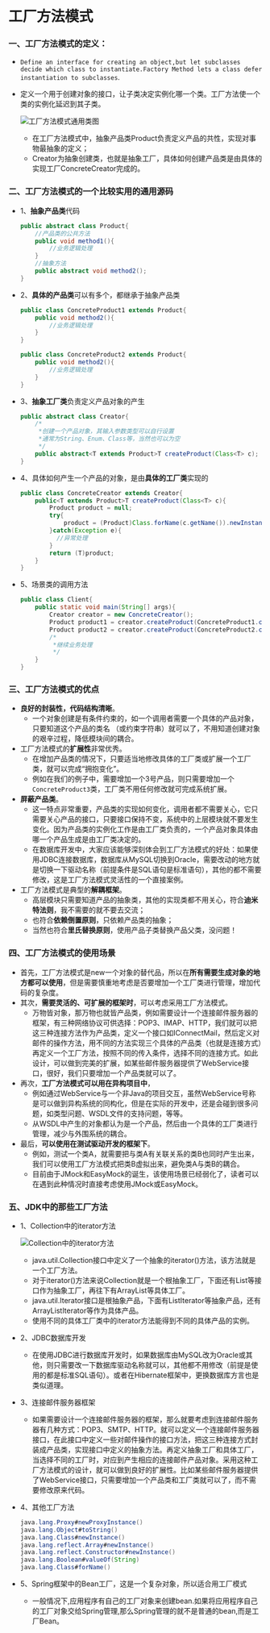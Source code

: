 # 工厂方法模式

### 一、工厂方法模式的定义：
- `Define an interface for creating an object,but let subclasses decide which class to instantiate.Factory Method lets a class defer instantiation to subclasses`.
- 定义一个用于创建对象的接口，让子类决定实例化哪一个类。工厂方法使一个类的实例化延迟到其子类。

  ![工厂方法模式通用类图](./img/003.png)

	- 在工厂方法模式中，抽象产品类Product负责定义产品的共性，实现对事物最抽象的定义；
	- Creator为抽象创建类，也就是抽象工厂，具体如何创建产品类是由具体的实现工厂ConcreteCreator完成的。

### 二、工厂方法模式的一个比较实用的通用源码
- 1、**抽象产品类**代码

  ```java
  public abstract class Product{
      //产品类的公共方法
      public void method1(){
          //业务逻辑处理
      }
      //抽象方法
      public abstract void method2();
  }
  ```
- 2、**具体的产品类**可以有多个，都继承于抽象产品类

  ```java
  public class ConcreteProduct1 extends Product{
      public void method2(){
          //业务逻辑处理
      }
  }
  
  public class ConcreteProduct2 extends Product{
      public void method2(){
          //业务逻辑处理
      }
  }
  ```
- 3、**抽象工厂类**负责定义产品对象的产生

  ```java
  public abstract class Creator{
      /*
       *创建一个产品对象，其输入参数类型可以自行设置
       *通常为String、Enum、Class等，当然也可以为空
       */
      public abstract<T extends Product>T createProduct(Class<T> c);
  }
  ```
- 4、具体如何产生一个产品的对象，是由**具体的工厂类**实现的

  ```java
  public class ConcreteCreator extends Creator{
      public<T extends Product>T createProduct(Class<T> c){
          Product product = null;
          try{
              product = (Product)Class.forName(c.getName()).newInstance();
          }catch(Exception e){
  			//异常处理
          }
          return (T)product;
      }
  }
  ```
- 5、场景类的调用方法
  ```java
  public class Client{
      public static void main(String[] args){
          Creator creator = new ConcreteCreator();
          Product product1 = creator.createProduct(ConcreteProduct1.class);
          Product product2 = creator.createProduct(ConcreteProduct2.class);
          /*
           *继续业务处理
           */
      }
  }
  ```

### 三、工厂方法模式的优点
- **良好的封装性，代码结构清晰**。
  - 一个对象创建是有条件约束的，如一个调用者需要一个具体的产品对象，只要知道这个产品的类名
  （或约束字符串）就可以了，不用知道创建对象的艰辛过程，降低模块间的耦合。
- 工厂方法模式的**扩展性**非常优秀。
  - 在增加产品类的情况下，只要适当地修改具体的工厂类或扩展一个工厂类，就可以完成“拥抱变化”。
  - 例如在我们的例子中，需要增加一个3号产品，则只需要增加一个`ConcreteProduct3`类，工厂类不用任何修改就可完成系统扩展。
- **屏蔽产品类**。
  - 这一特点非常重要，产品类的实现如何变化，调用者都不需要关心，它只需要关心产品的接口，只要接口保持不变，系统中的上层模块就不要发生变化。因为产品类的实例化工作是由工厂类负责的，一个产品对象具体由哪一个产品生成是由工厂类决定的。
  - 在数据库开发中，大家应该能够深刻体会到工厂方法模式的好处：如果使用JDBC连接数据库，数据库从MySQL切换到Oracle，需要改动的地方就是切换一下驱动名称（前提条件是SQL语句是标准语句），其他的都不需要修改，这是工厂方法模式灵活性的一个直接案例。
- 工厂方法模式是典型的**解耦框架**。
  - 高层模块只需要知道产品的抽象类，其他的实现类都不用关心，符合**迪米特法则**，我不需要的就不要去交流；
  - 也符合**依赖倒置原则**，只依赖产品类的抽象；
  - 当然也符合**里氏替换原则**，使用产品子类替换产品父类，没问题！


### 四、工厂方法模式的使用场景

- 首先，工厂方法模式是new一个对象的替代品，所以在**所有需要生成对象的地方都可以使用**，但是需要慎重地考虑是否要增加一个工厂类进行管理，增加代码的复杂度。
- 其次，**需要灵活的、可扩展的框架时**，可以考虑采用工厂方法模式。
  - 万物皆对象，那万物也就皆产品类，例如需要设计一个连接邮件服务器的框架，有三种网络协议可供选择：POP3、IMAP、HTTP，我们就可以把这三种连接方法作为产品类，定义一个接口如IConnectMail，然后定义对邮件的操作方法，用不同的方法实现三个具体的产品类（也就是连接方式）再定义一个工厂方法，按照不同的传入条件，选择不同的连接方式。如此设计，可以做到完美的扩展，如某些邮件服务器提供了WebService接口，很好，我们只要增加一个产品类就可以了。
- 再次，**工厂方法模式可以用在异构项目中**，
  - 例如通过WebService与一个非Java的项目交互，虽然WebService号称是可以做到异构系统的同构化，但是在实际的开发中，还是会碰到很多问题，如类型问题、WSDL文件的支持问题，等等。
  - 从WSDL中产生的对象都认为是一个产品，然后由一个具体的工厂类进行管理，减少与外围系统的耦合。
- 最后，**可以使用在测试驱动开发的框架下**。
  - 例如，测试一个类A，就需要把与类A有关联关系的类B也同时产生出来，我们可以使用工厂方法模式把类B虚拟出来，避免类A与类B的耦合。
  - 目前由于JMock和EasyMock的诞生，该使用场景已经弱化了，读者可以在遇到此种情况时直接考虑使用JMock或EasyMock。

### 五、JDK中的那些工厂方法
- 1、Collection中的iterator方法

  ![Collection中的iterator方法](./img/004.png)

	- java.util.Collection接口中定义了一个抽象的iterator()方法，该方法就是一个工厂方法。
	- 对于iterator()方法来说Collection就是一个根抽象工厂，下面还有List等接口作为抽象工厂，再往下有ArrayList等具体工厂。
	- java.util.Iterator接口是根抽象产品，下面有ListIterator等抽象产品，还有ArrayListIterator等作为具体产品。
	- 使用不同的具体工厂类中的iterator方法能得到不同的具体产品的实例。
- 2、JDBC数据库开发

  - 在使用JDBC进行数据库开发时，如果数据库由MySQL改为Oracle或其他，则只需要改一下数据库驱动名称就可以，其他都不用修改（前提是使用的都是标准SQL语句）。或者在Hibernate框架中，更换数据库方言也是类似道理。
- 3、连接邮件服务器框架

  - 如果需要设计一个连接邮件服务器的框架，那么就要考虑到连接邮件服务器有几种方式：POP3、SMTP、HTTP。就可以定义一个连接邮件服务器接口，在此接口中定义一些对邮件操作的接口方法，把这三种连接方式封装成产品类，实现接口中定义的抽象方法。再定义抽象工厂和具体工厂，当选择不同的工厂时，对应到产生相应的连接邮件产品对象。采用这种工厂方法模式的设计，就可以做到良好的扩展性。比如某些邮件服务器提供了WebService接口，只需要增加一个产品类和工厂类就可以了，而不需要修改原来代码。
- 4、其他工厂方法
  ```java
  java.lang.Proxy#newProxyInstance()
  java.lang.Object#toString()
  java.lang.Class#newInstance()
  java.lang.reflect.Array#newInstance()
  java.lang.reflect.Constructor#newInstance()
  java.lang.Boolean#valueOf(String)
  java.lang.Class#forName()
  ```
- 5、Spring框架中的Bean工厂，这是一个复杂对象，所以适合用工厂模式
  - 一般情况下,应用程序有自己的工厂对象来创建bean.如果将应用程序自己的工厂对象交给Spring管理,那么Spring管理的就不是普通的bean,而是工厂Bean。






